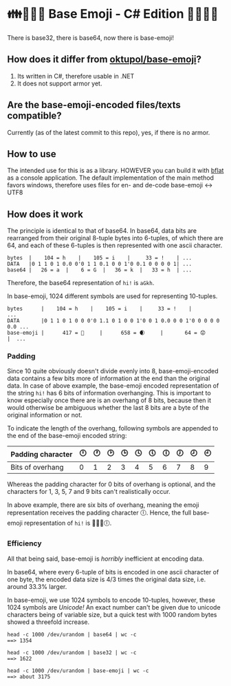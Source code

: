 # 👪🗾🤵🐯 Base Emoji - C# Edition 🦧🥅🔝🚏

There is base32, there is base64, now there is base-emoji!

## How does it differ from [oktupol/base-emoji](https://github.com/oktupol/base-emoji)?
1. Its written in C#, therefore usable in .NET
2. It does not support armor yet.

## Are the base-emoji-encoded files/texts compatible?
Currently (as of the latest commit to this repo), yes, if there is no armor.

## How to use

The intended use for this is as a library. HOWEVER you can build it with [bflat](https://flattened.net/) 
as a console application. The default implementation of the main method favors windows, therefore uses files for en- and de-code base-emoji ↔ UTF8

## How does it work

The principle is identical to that of base64. In base64, data bits are
rearranged from their original 8-tuple bytes into 6-tuples, of which there are
64, and each of these 6-tuples is then represented with one ascii character.

```
bytes  |    104 = h    |    105 = i    |     33 = !    | ...
DATA   |0 1 1 0 1 0.0 0'0 1 1 0.1 0 0 1'0 0.1 0 0 0 0 1| ...
base64 |   26 = a  |    6 = G  |   36 = k  |   33 = h  | ...
```

Therefore, the base64 representation of `hi!` is `aGkh`.

In base-emoji, 1024 different symbols are used for representing 10-tuples.

```
bytes      |    104 = h    |    105 = i    |     33 = !    |              ...
DATA       |0 1 1 0 1 0 0 0'0 1.1 0 1 0 0 1'0 0 1 0.0 0 0 1'0 0 0 0 0 0.0 ...
base-emoji |      417 = 🍒     |      658 = 🌒     |       64 = 😟     |  ...
```

### Padding

Since 10 quite obviously doesn't divide evenly into 8, base-emoji-encoded data
contains a few bits more of information at the end than the original data. In
case of above example, the base-emoji encoded representation of the string
`hi!` has 6 bits of information overhanging. This is important to know
especially once there are is an overhang of 8 bits, because then it would
otherwise be ambiguous whether the last 8 bits are a byte of the original
information or not.

To indicate the length of the overhang, following symbols are appended to the
end of the base-emoji encoded string:

| Padding character | 🕛 | 🕐 | 🕑 | 🕒 | 🕓 | 🕔 | 🕕 | 🕖 | 🕗 | 🕘 |
|-------------------|----|----|----|----|----|----|----|----|----|----|
| Bits of overhang  |  0 |  1 |  2 |  3 |  4 |  5 |  6 |  7 |  8 |  9 |

Whereas the padding character for 0 bits of overhang is optional, and the
characters for 1, 3, 5, 7 and 9 bits can't realistically occur.

In above example, there are six bits of overhang, meaning the emoji
representation receives the padding character 🕕. Hence, the full base-emoji
representation of `hi!` is 🍒🌒😟🕕.

### Efficiency

All that being said, base-emoji is _horribly_ inefficient at encoding data.

In base64, where every 6-tuple of bits is encoded in one ascii character of one
byte, the encoded data size is 4/3 times the original data size, i.e. around
33.3% larger.

In base-emoji, we use 1024 symbols to encode 10-tuples, however, these 1024
symbols are _Unicode!_ An exact number can't be given due to unicode characters
being of variable size, but a quick test with 1000 random bytes showed a
threefold increase.

```
head -c 1000 /dev/urandom | base64 | wc -c
==> 1354

head -c 1000 /dev/urandom | base32 | wc -c
==> 1622

head -c 1000 /dev/urandom | base-emoji | wc -c
==> about 3175
```